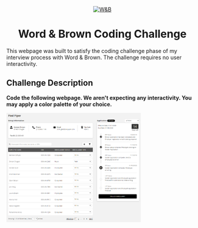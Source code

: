 <p align="center">
  <a href="https://www.wordandbrown.com">
    <img alt="W&B" src="https://www.wordandbrown.com/wp-content/themes/2015blue/img/WB.2019.Logo.PMS.Full.jpg" style="max-width: 70%;" />
  </a>
</p>
<h1 align="center">
  Word & Brown Coding Challenge
</h1>

This webpage was built to satisfy the coding challenge phase of my interview process with Word & Brown. The challenge requires no user interactivity.

## Challenge Description

<strong>Code the following webpage. We aren't expecting any interactivity. You may apply a color palette of your choice.</strong>

<img alt="webpage-screenshot" src="./src/assets/images/image005.png" style="max-width:70%;" />
